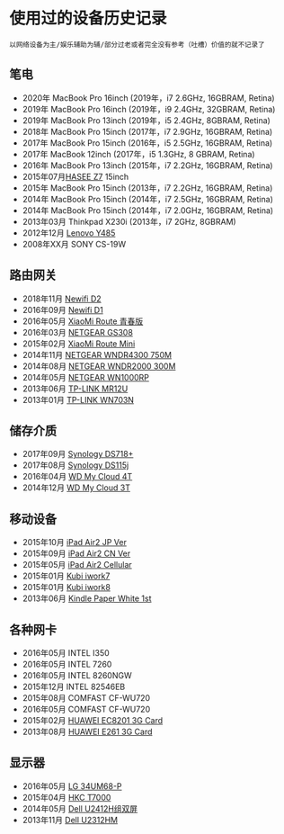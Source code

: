 # 使用过的设备历史记录

    以网络设备为主/娱乐辅助为辅/部分过老或者完全没有参考（吐槽）价值的就不记录了

## 笔电

- 2020年 MacBook Pro 16inch (2019年，i7 2.6GHz, 16GBRAM, Retina)
- 2019年 MacBook Pro 16inch (2019年，i9 2.4GHz, 32GBRAM, Retina)
- 2019年 MacBook Pro 13inch (2019年，i5 2.4GHz, 8GBRAM, Retina)
- 2018年 MacBook Pro 15inch (2017年，i7 2.9GHz, 16GBRAM, Retina)
- 2017年 MacBook Pro 15inch (2016年，i5 2.5GHz, 16GBRAM, Retina)
- 2017年 MacBook 12inch (2017年，i5 1.3GHz, 8 GBRAM, Retina)
- 2016年 MacBook Pro 13inch (2015年，i7 2.2GHz, 16GBRAM, Retina)
- 2015年07月[HASEE Z7](./devices/HASEE-Z78172R2.md) 15inch
- 2015年 MacBook Pro 15inch (2013年，i7 2.2GHz, 16GBRAM, Retina)
- 2014年 MacBook Pro 15inch (2014年，i7 2.5GHz, 16GBRAM, Retina)
- 2014年 MacBook Pro 15inch (2014年，i7 2.0GHz, 16GBRAM, Retina)
- 2013年03月 Thinkpad X230i (2013年，i7 2GHz, 8GBRAM)
- 2012年12月 [Lenovo Y485](./devices/Lenovo-Y485.md)
- 2008年XX月 SONY CS-19W

## 路由网关

- 2018年11月 [Newifi D2](./devices/Newifi-D2.md)
- 2016年09月 [Newifi D1](./devices/Newifi-D1.md)
- 2016年05月 [XiaoMi Route 青春版](./devices/XiaoMi-Route-Young.md)
- 2016年03月 [NETGEAR GS308](./devices/NetGear-GS308.md)
- 2015年02月 [XiaoMi Route Mini](./devices/XiaoMi-Route-Mini.md)
- 2014年11月 [NETGEAR WNDR4300 750M](./devices/NetGear-WNDR4300.md)
- 2014年08月 [NETGEAR WNDR2000 300M](./devices/NetGear-WNR2000.md)
- 2014年05月 [NETGEAR WN1000RP](./devices/NetGear-WN1000RP.md)
- 2013年06月 [TP-LINK MR12U](./devices/TP-LINK-MR12U.md)
- 2013年01月 [TP-LINK WN703N](./devices/TP-LINK-WR703N.md)

## 储存介质

- 2017年09月 [Synology DS718+](#)
- 2017年08月 [Synology DS115j](./devices/DS115j.md)
- 2016年04月 [WD My Cloud 4T](./devices/WD-My-Cloud-4T.md)
- 2014年12月 [WD My Cloud 3T](./devices/WD-My-Cloud-3T.md)

## 移动设备

- 2015年10月 [iPad Air2 JP Ver](./devices/iPad-Air2-JP.md)
- 2015年09月 [iPad Air2 CN Ver](./devices/iPad-Air2-CN.md)
- 2015年05月 [iPad Air2 Cellular](./devices/iPad-Air2-Cell.md)
- 2015年01月 [Kubi iwork7](./devices/KB-iwork7.md)
- 2015年01月 [Kubi iwork8](./devices/KB-iwork8.md)
- 2013年06月 [Kindle Paper White 1st](./devices/Kindle-paper-white-1.md)

## 各种网卡

- 2016年05月 INTEL I350
- 2016年05月 INTEL 7260
- 2016年05月 INTEL 8260NGW
- 2015年12月 INTEL 82546EB
- 2015年08月 COMFAST CF-WU720
- 2016年05月 COMFAST CF-WU720
- 2015年02月 [HUAWEI EC8201 3G Card](./devices/HUAWEI-EC8201-3G-Card.md)
- 2013年08月 [HUAWEI E261 3G Card](./devices/HUAWEI-E261-3G-Card.md)

## 显示器

- 2016年05月 [LG 34UM68-P](./devices/LG-34UM68-P.md)
- 2015年04月 [HKC T7000](./devices/HKC-T7000.md)
- 2014年05月 [Dell U2412H组双屏](./devices/Dell-u2414h.md)
- 2013年11月 [Dell U2312HM](./devices/Dell-u2312hm.md)
